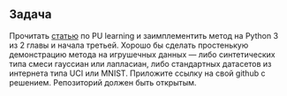 ## Задача
Прочитать [статью](https://www.eecs.wsu.edu/~holder/courses/CptS570/fall09/present/ElkanKDD08.pdf) по PU learning и заимплементить метод на Python 3 из 2 главы и начала третьей.
Хорошо бы сделать простенькую демонстрацию метода на игрушечных данных — либо синтетических типа смеси гауссиан или лапласиан, либо стандартных датасетов из интернета типа UCI или MNIST.
Приложите ссылку на свой github с решением. Репозиторий должен быть открытым.
